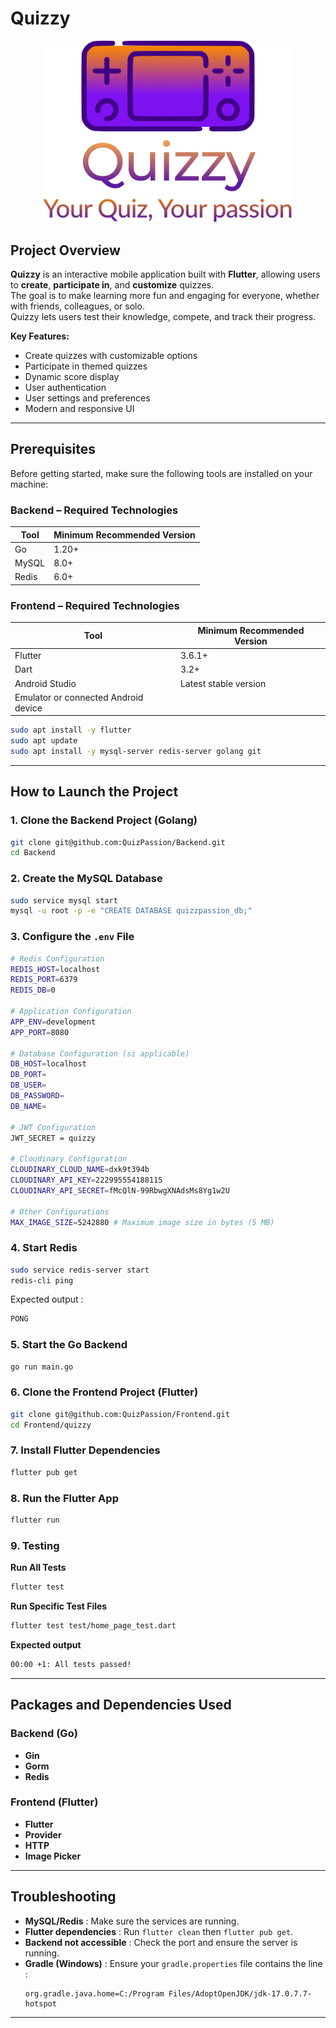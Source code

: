 # **Quizzy**

<div style="text-align: center;">
  <img src="quizzy/assets/logo/logo_whole.png" alt="quizzy-logo" style="width:400px;" />
</div>

##  **Project Overview**

**Quizzy** is an interactive mobile application built with **Flutter**, allowing users to **create**, **participate in**, and **customize** quizzes.  
The goal is to make learning more fun and engaging for everyone, whether with friends, colleagues, or solo.  
Quizzy lets users test their knowledge, compete, and track their progress.

**Key Features:**

- Create quizzes with customizable options  
- Participate in themed quizzes  
- Dynamic score display  
- User authentication 
- User settings and preferences  
- Modern and responsive UI

---

## **Prerequisites**

Before getting started, make sure the following tools are installed on your machine:

### Backend – Required Technologies

| Tool  | Minimum Recommended Version |
|-------|-----------------------------|
| Go    | 1.20+                       |
| MySQL | 8.0+                        |
| Redis | 6.0+                        |


### Frontend – Required Technologies

| Tool                                     | Minimum Recommended Version |
|------------------------------------------|-----------------------------|
| Flutter                                  | 3.6.1+                      |
| Dart                                     | 3.2+                        |
| Android Studio                           | Latest stable version       |
| Emulator or connected Android device     |                             |

```bash
sudo apt install -y flutter
sudo apt update
sudo apt install -y mysql-server redis-server golang git
```

---

## **How to Launch the Project**

### 1. **Clone the Backend Project (Golang)**

```bash
git clone git@github.com:QuizPassion/Backend.git
cd Backend
```

### 2. **Create the MySQL Database**

```bash
sudo service mysql start
mysql -u root -p -e "CREATE DATABASE quizzpassion_db;"
```

### 3. **Configure the `.env` File**

```bash
# Redis Configuration
REDIS_HOST=localhost
REDIS_PORT=6379
REDIS_DB=0

# Application Configuration
APP_ENV=development
APP_PORT=8080

# Database Configuration (si applicable)
DB_HOST=localhost
DB_PORT=
DB_USER=
DB_PASSWORD=
DB_NAME=

# JWT Configuration
JWT_SECRET = quizzy

# Cloudinary Configuration
CLOUDINARY_CLOUD_NAME=dxk9t394b
CLOUDINARY_API_KEY=222995554188115
CLOUDINARY_API_SECRET=fMcQlN-99RbwgXNAdsMs8Yg1w2U

# Other Configurations
MAX_IMAGE_SIZE=5242880 # Maximum image size in bytes (5 MB)
```

### 4. **Start Redis**

```bash
sudo service redis-server start
redis-cli ping
```

Expected output :

```bash
PONG
```

### 5. **Start the Go Backend**

```bash
go run main.go
```

### 6. **Clone the Frontend Project (Flutter)**

```bash
git clone git@github.com:QuizPassion/Frontend.git
cd Frontend/quizzy
```

### 7. **Install Flutter Dependencies**

```bash
flutter pub get
```

### 8. **Run the Flutter App**

```bash
flutter run
```

### 9. Testing

**Run All Tests**

```bash
flutter test
```

**Run Specific Test Files**

```bash
flutter test test/home_page_test.dart
```

**Expected output**
```bash
00:00 +1: All tests passed!
```

---

## **Packages and Dependencies Used**

### Backend (Go)

- **Gin**
- **Gorm**
- **Redis**

### Frontend (Flutter)

- **Flutter**
- **Provider**
- **HTTP**
- **Image Picker**

---

##  **Troubleshooting**

- **MySQL/Redis** : Make sure the services are running.
- **Flutter dependencies** : Run `flutter clean` then `flutter pub get`.
- **Backend not accessible** : Check the port and ensure the server is running.
- **Gradle (Windows)** : Ensure your ``gradle.properties`` file contains the line :
  ```properties
  org.gradle.java.home=C:/Program Files/AdoptOpenJDK/jdk-17.0.7.7-hotspot
  ```

---


